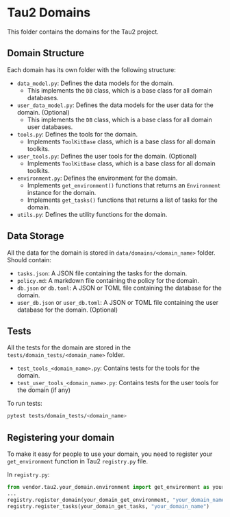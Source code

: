 # Tau2 Domains

This folder contains the domains for the Tau2 project.

## Domain Structure

Each domain has its own folder with the following structure:

- `data_model.py`: Defines the data models for the domain.
    - This implements the `DB` class, which is a base class for all domain databases.
- `user_data_model.py`: Defines the data models for the user data for the domain. (Optional)
    - This implements the `DB` class, which is a base class for all domain user databases.
- `tools.py`: Defines the tools for the domain.
    - Implements `ToolKitBase` class, which is a base class for all domain toolkits.
- `user_tools.py`: Defines the user tools for the domain. (Optional)
    - Implements `ToolKitBase` class, which is a base class for all domain toolkits.
- `environment.py`: Defines the environment for the domain.
    - Implements `get_environment()` functions that returns an `Environment` instance for the domain.
    - Implements `get_tasks()` functions that returns a list of tasks for the domain.
- `utils.py`: Defines the utility functions for the domain.

## Data Storage

All the data for the domain is stored in `data/domains/<domain_name>` folder.
Should contain:
- `tasks.json`: A JSON file containing the tasks for the domain.
- `policy.md`: A markdown file containing the policy for the domain.
- `db.json` or `db.toml`: A JSON or TOML file containing the database for the domain.
- `user_db.json` or `user_db.toml`: A JSON or TOML file containing the user database for the domain. (Optional)


## Tests
All the tests for the domain are stored in the `tests/domain_tests/<domain_name>` folder.
- `test_tools_<domain_name>.py`: Contains tests for the tools for the domain.
- `test_user_tools_<domain_name>.py`: Contains tests for the user tools for the domain (if any)


To run tests:
```sh
pytest tests/domain_tests/<domain_name>
```

## Registering your domain
To make it easy for people to use your domain, you need to register your `get_environment` function in Tau2 `registry.py` file.

In `registry.py`:
```python
from vendor.tau2.your_domain.environment import get_environment as your_domain_get_environment
...
registry.register_domain(your_domain_get_environment, "your_domain_name")
registry.register_tasks(your_domain_get_tasks, "your_domain_name")
```
